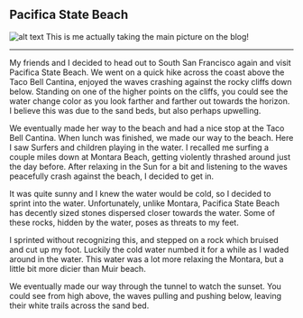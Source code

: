 ## Pacifica State Beach

![alt text](https://github.com/mattyshen/mattyshen.github.io/blob/main/IMG_9714_Original.jpg?raw=true)
This is me actually taking the main picture on the blog!

---

My friends and I decided to head out to South San Francisco again and visit Pacifica State Beach. We went on a quick hike across the coast above the Taco Bell Cantina, enjoyed the waves crashing against the rocky cliffs down below. Standing on one of the higher points on the cliffs, you could see the water change color as you look farther and farther out towards the horizon. I believe this was due to the sand beds,  but also perhaps upwelling.

We eventually made her way to the beach and had a nice stop at the Taco Bell Cantina. When  lunch was finished, we made our way to the beach. Here I saw Surfers and children playing in the water. I recalled me surfing a couple miles down at Montara Beach, getting violently thrashed around just the day before. After relaxing in the Sun for a bit and listening to the waves peacefully crash against the beach, I decided to get in.

It was quite sunny and I knew the water would be cold, so I decided to sprint into the water. Unfortunately, unlike Montara, Pacifica State Beach has decently sized stones dispersed closer towards the water. Some of these rocks, hidden by the water, poses as threats to my feet.

I sprinted without recognizing this, and stepped on a rock which bruised and cut up my foot. Luckily the cold water numbed it for a while as I waded around in the water. This water was a lot more relaxing the Montara, but a little bit more dicier than Muir beach.

We eventually made our way through the tunnel to watch the sunset. You could see from high above, the waves pulling and pushing below, leaving their white trails across the sand bed. 
